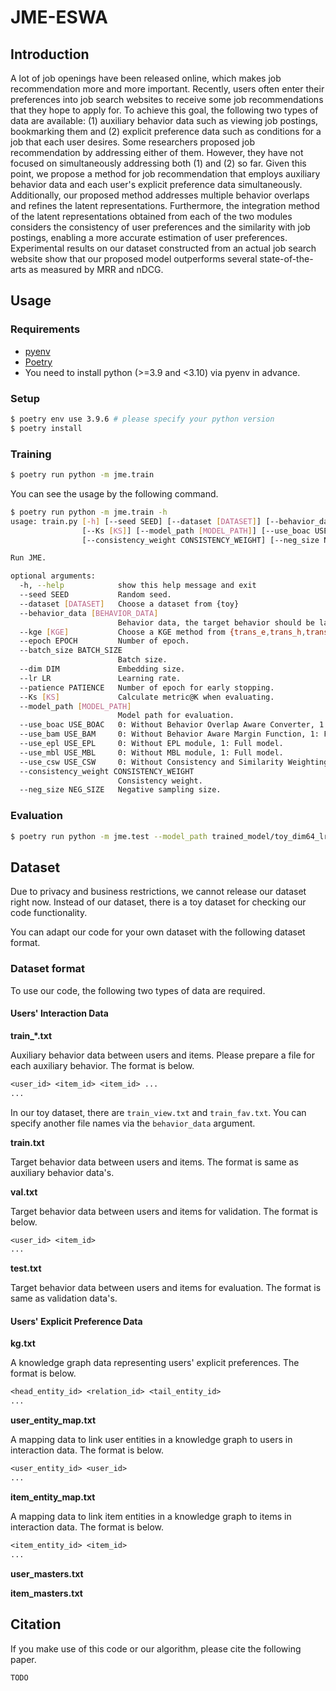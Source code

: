 # JME-ESWA

## Introduction

A lot of job openings have been released online, which makes job recommendation more and more important.
Recently, users often enter their preferences into job search websites to receive some job recommendations that they hope to apply for.
To achieve this goal, the following two types of data are available: (1) auxiliary behavior data such as viewing job postings, bookmarking them and (2) explicit preference data such as conditions for a job that each user desires.
Some researchers proposed job recommendation by addressing either of them.
However, they have not focused on simultaneously addressing both (1) and (2) so far. Given this point, we propose a method for job recommendation that employs auxiliary behavior data and each user's explicit preference data simultaneously.
Additionally, our proposed method addresses multiple behavior overlaps and refines the latent representations.
Furthermore, the integration method of the latent representations obtained from each of the two modules considers the consistency of user preferences and the similarity with job postings, enabling a more accurate estimation of user preferences.
Experimental results on our dataset constructed from an actual job search website show that our proposed model outperforms several state-of-the-arts as measured by MRR and nDCG.

## Usage

### Requirements

- [pyenv](https://github.com/pyenv/pyenv)
- [Poetry](https://github.com/python-poetry/poetry)
- You need to install python (>=3.9 and <3.10) via pyenv in advance.

### Setup

```sh
$ poetry env use 3.9.6 # please specify your python version
$ poetry install
```

### Training

```sh
$ poetry run python -m jme.train
```

You can see the usage by the following command.

```sh
$ poetry run python -m jme.train -h
usage: train.py [-h] [--seed SEED] [--dataset [DATASET]] [--behavior_data [BEHAVIOR_DATA]] [--kge [KGE]] [--epoch EPOCH] [--batch_size BATCH_SIZE] [--dim DIM] [--lr LR] [--patience PATIENCE]
                [--Ks [KS]] [--model_path [MODEL_PATH]] [--use_boac USE_BOAC] [--use_bam USE_BAM] [--use_epl USE_EPL] [--use_mbl USE_MBL] [--use_csw USE_CSW]
                [--consistency_weight CONSISTENCY_WEIGHT] [--neg_size NEG_SIZE]

Run JME.

optional arguments:
  -h, --help            show this help message and exit
  --seed SEED           Random seed.
  --dataset [DATASET]   Choose a dataset from {toy}
  --behavior_data [BEHAVIOR_DATA]
                        Behavior data, the target behavior should be last.
  --kge [KGE]           Choose a KGE method from {trans_e,trans_h,trans_r,dist_mult,compl_ex,kg2e,conv_e}
  --epoch EPOCH         Number of epoch.
  --batch_size BATCH_SIZE
                        Batch size.
  --dim DIM             Embedding size.
  --lr LR               Learning rate.
  --patience PATIENCE   Number of epoch for early stopping.
  --Ks [KS]             Calculate metric@K when evaluating.
  --model_path [MODEL_PATH]
                        Model path for evaluation.
  --use_boac USE_BOAC   0: Without Behavior Overlap Aware Converter, 1: Full model.
  --use_bam USE_BAM     0: Without Behavior Aware Margin Function, 1: Full model.
  --use_epl USE_EPL     0: Without EPL module, 1: Full model.
  --use_mbl USE_MBL     0: Without MBL module, 1: Full model.
  --use_csw USE_CSW     0: Without Consistency and Similarity Weighting, 1: Full model.
  --consistency_weight CONSISTENCY_WEIGHT
                        Consistency weight.
  --neg_size NEG_SIZE   Negative sampling size.
```

### Evaluation

```sh
$ poetry run python -m jme.test --model_path trained_model/toy_dim64_lr0.0001_trans_e/best.pth # please specify your model path
```

## Dataset

Due to privacy and business restrictions, we cannot release our dataset right now.
Instead of our dataset, there is a toy dataset for checking our code functionality.

You can adapt our code for your own dataset with the following dataset format.

### Dataset format

To use our code, the following two types of data are required.

#### Users' Interaction Data

**train_*.txt**

Auxiliary behavior data between users and items.
Please prepare a file for each auxiliary behavior.
The format is below.

```txt
<user_id> <item_id> <item_id> ...
...
```

In our toy dataset, there are `train_view.txt` and `train_fav.txt`.
You can specify another file names via the `behavior_data` argument.

**train.txt**

Target behavior data between users and items.
The format is same as auxiliary behavior data's.

**val.txt**

Target behavior data between users and items for validation.
The format is below.

```txt
<user_id> <item_id>
...
```

**test.txt**

Target behavior data between users and items for evaluation.
The format is same as validation data's.

#### Users' Explicit Preference Data

**kg.txt**

A knowledge graph data representing users' explicit preferences.
The format is below.

```txt
<head_entity_id> <relation_id> <tail_entity_id>
...
```

**user_entity_map.txt**

A mapping data to link user entities in a knowledge graph to users in interaction data.
The format is below.

```txt
<user_entity_id> <user_id>
...
```

**item_entity_map.txt**

A mapping data to link item entities in a knowledge graph to items in interaction data.
The format is below.

```txt
<item_entity_id> <item_id>
...
```

**user_masters.txt**

**item_masters.txt**

## Citation

If you make use of this code or our algorithm, please cite the following paper.

```txt
TODO
```
